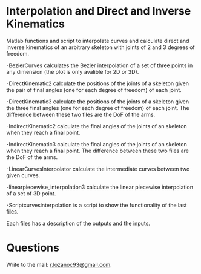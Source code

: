 # Interpolation and Direct and Inverse Kinematics

Matlab functions and script to interpolate curves and calculate direct and inverse kinematics of an arbitrary skeleton with joints of 2 and 3 degrees of freedom.

-BezierCurves calculates the Bezier interpolation of a set of three points in any dimension (the plot is only avalible for 2D or 3D).

-DirectKinematic2 calculate the positions of the joints of a skeleton given the pair of final angles (one for each degree of freedom) of each joint.

-DirectKinematic3 calculate the positions of the joints of a skeleton given the three final angles (one for each degree of freedom) of each joint. The difference between these two files are the DoF of the arms.

-IndirectKinematic2 calculate the final angles of the joints of an skeleton when they reach a final point.

-IndirectKinematic3 calculate the final angles of the joints of an skeleton when they reach a final point. The difference between these two files are the DoF of the arms.

-LinearCurvesInterpolator calculate the intermediate curves between two given curves.

-linearpiecewise_interpolation3 calculate the linear piecewise interpolation of a set of 3D point.

-Scriptcurvesinterpolation is a script to show the functionality of the last files.

Each files has a description of the outputs and the inputs.


# Questions

Write to the mail: r.lozanoc93@gmail.com.
